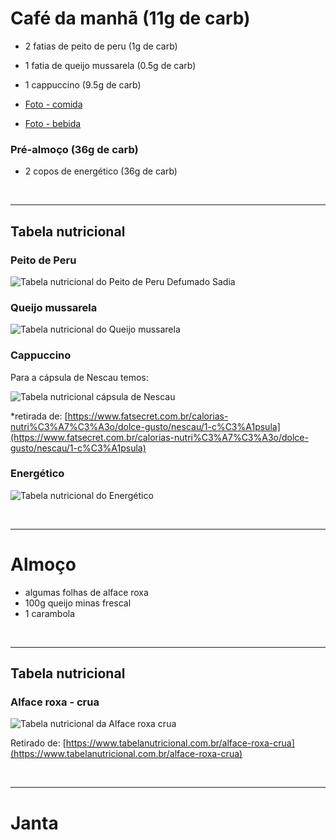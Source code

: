 # Café da manhã (11g de carb)

- 2 fatias de peito de peru (1g de carb)
- 1 fatia de queijo mussarela (0.5g de carb)
- 1 cappuccino (9.5g de carb)

- [Foto - comida](https://www.instagram.com/p/BlscX6OHDhY/?taken-by=osuissa)
- [Foto - bebida](https://www.instagram.com/p/Blseb-0H7UE/?taken-by=osuissa)

### Pré-almoço (36g de carb)

- 2 copos de energético (36g de carb)

<br>
<hr>

## Tabela nutricional

### Peito de Peru

![Tabela nutricional do Peito de Peru Defumado Sadia](https://i.imgur.com/7GraRAB.png)


### Queijo mussarela

![Tabela nutricional do Queijo mussarela](https://i.imgur.com/11Hi5IL.png)

### Cappuccino

Para a cápsula de Nescau temos:

![Tabela nutricional cápsula de Nescau](https://i.imgur.com/IceVRw6.png)

*retirada de: [https://www.fatsecret.com.br/calorias-nutri%C3%A7%C3%A3o/dolce-gusto/nescau/1-c%C3%A1psula](https://www.fatsecret.com.br/calorias-nutri%C3%A7%C3%A3o/dolce-gusto/nescau/1-c%C3%A1psula)


### Energético

![Tabela nutricional do Energético](https://i.imgur.com/fbCIK3Y.jpg)

<br>
<hr>

# Almoço

- algumas folhas de alface roxa
- 100g queijo minas frescal
- 1 carambola


<br>
<hr>

## Tabela nutricional


### Alface roxa - crua

![Tabela nutricional da Alface roxa crua](https://i.imgur.com/FzMXi63.png)

Retirado de: [https://www.tabelanutricional.com.br/alface-roxa-crua](https://www.tabelanutricional.com.br/alface-roxa-crua)

<br>
<hr>

# Janta

